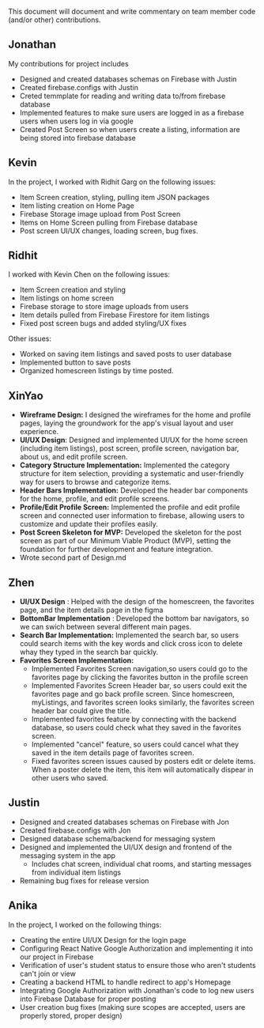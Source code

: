 This document will document and write commentary on team member code (and/or other) contributions.

## Jonathan
My contributions for project includes
- Designed and created databases schemas on Firebase with Justin
- Created firebase.configs with Justin
- Creted temmplate for reading and writing data to/from firebase database
- Implemented features to make sure users are logged in as a firebase users when users log in via google
- Created Post Screen so when users create a listing, information are being stored into firebase database

## Kevin
In the project, I worked with Ridhit Garg on the following issues: 
- Item Screen creation, styling, pulling item JSON packages
- Item listing creation on Home Page
- Firebase Storage image upload from Post Screen
- Items on Home Screen pulling from Firebase database
- Post screen UI/UX changes, loading screen, bug fixes.

## Ridhit
I worked with Kevin Chen on the following issues:

- Item Screen creation and styling
- Item listings on home screen
- Firebase storage to store image uploads from users
- Item details pulled from Firebase Firestore for item listings
- Fixed post screen bugs and added styling/UX fixes

Other issues:

- Worked on saving item listings and saved posts to user database
- Implemented button to save posts
- Organized homescreen listings by time posted.

## XinYao
- **Wireframe Design:** I designed the wireframes for the home and profile pages, laying the groundwork for the app's visual layout and user experience.
- **UI/UX Design**: Designed and implemented UI/UX for the home screen (including item listings), post screen, profile screen, navigation bar, about us, and edit profile screen.
- **Category Structure Implementation:** Implemented the category structure for item selection, providing a systematic and user-friendly way for users to browse and categorize items.
- **Header Bars Implementation:** Developed the header bar components for the home, profile, and edit profile screens. 
- **Profile/Edit Profile Screen:** Implemented the profile and edit profile screen and connected user information to firebase, allowing users to customize and update their profiles easily.
- **Post Screen Skeleton for MVP:** Developed the skeleton for the post screen as part of our Minimum Viable Product (MVP), setting the foundation for further development and feature integration.
- Wrote second part of Design.md


## Zhen
- **UI/UX Design** : Helped with the design of the homescreen, the favorites page, and the item details page in the figma
- **BottomBar Implementation** :  Developed the bottom bar navigators, so we can swich between several different main pages.
- **Search Bar Implementation:** Implemented the search bar, so users could search items with the key words and click cross icon to delete whay they typed in the search bar quickly.
- **Favorites Screen Implementation:**
  - Implemented Favorites Screen navigation,so users could go to the favorites page by clicking the favorites button in the profile screen
  - Implemented Favorites Screen Header bar, so users could exit the favorites page and go back profile screen. Since homescreen, myListings, and favorites screen looks similarly, the favorites screen header bar could give the title.
  - Implemented favorites feature by connecting with the backend database, so users could check what they saved in the favorites screen.
  - Implemented "cancel" feature, so users could cancel what they saved in the item details page of favorites screen.
  - Fixed favorites screen issues caused by posters edit or delete items. When a poster delete the item, this item will automatically dispear in other users who saved.

## Justin
- Designed and created databases schemas on Firebase with Jon
- Created firebase.configs with Jon
- Designed database schema/backend for messaging system
- Designed and implemented the UI/UX design and frontend of the messaging system in the app
  - Includes chat screen, individual chat rooms, and starting messages from individual item listings
- Remaining bug fixes for release version


## Anika
In the project, I worked on the following things:
- Creating the entire UI/UX Design for the login page
- Configuring React Native Google Authorization and implementing it into our project in Firebase
- Verification of user's student status to ensure those who aren't students can't join or view
- Creating a backend HTML to handle redirect to app's Homepage
- Integrating Google Authorization with Jonathan's code to log new users into Firebase Database for proper posting
- User creation bug fixes (making sure scopes are accepted, users are properly stored, proper design)


